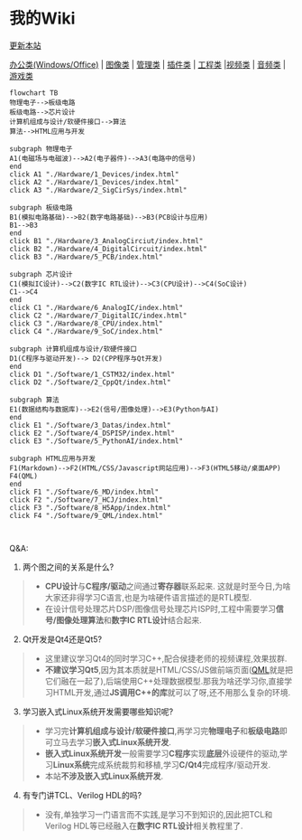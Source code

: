 # 我的Wiki

[更新本站](./Tricks/Manage/Git/UpdateThisSite.html)

[办公类(Windows/Office)](./Tricks/Office/index.html) | [图像类](./Tricks/Image/index.html") | [管理类](./Tricks/Manage/index.html") | [插件类](./Tricks/Plugins/index.html") | [工程类](./Tricks/Project/index.html") |[视频类](./Tricks/Video/index.html") | [音频类](./Tricks/Music/index.html") | [游戏类](./Tricks/Game/index.html")

```mermaid
flowchart TB
物理电子-->板级电路
板级电路-->芯片设计
计算机组成与设计/软硬件接口-->算法
算法-->HTML应用与开发

subgraph 物理电子
A1(电磁场与电磁波)-->A2(电子器件)-->A3(电路中的信号)
end
click A1 "./Hardware/1_Devices/index.html"
click A2 "./Hardware/1_Devices/index.html"
click A3 "./Hardware/2_SigCirSys/index.html"

subgraph 板级电路
B1(模拟电路基础)-->B2(数字电路基础)-->B3(PCB设计与应用) 
B1-->B3
end
click B1 "./Hardware/3_AnalogCirciut/index.html"
click B2 "./Hardware/4_DigitalCircuit/index.html"
click B3 "./Hardware/5_PCB/index.html"

subgraph 芯片设计
C1(模拟IC设计)-->C2(数字IC RTL设计)-->C3(CPU设计)-->C4(SoC设计)
C1-->C4
end
click C1 "./Hardware/6_AnalogIC/index.html"
click C2 "./Hardware/7_DigitalIC/index.html"
click C3 "./Hardware/8_CPU/index.html"
click C4 "./Hardware/9_SoC/index.html"

subgraph 计算机组成与设计/软硬件接口
D1(C程序与驱动开发)--> D2(CPP程序与Qt开发)
end
click D1 "./Software/1_CSTM32/index.html"
click D2 "./Software/2_CppQt/index.html"

subgraph 算法
E1(数据结构与数据库)-->E2(信号/图像处理)-->E3(Python与AI)
end
click E1 "./Software/3_Datas/index.html"
click E2 "./Software/4_DSPISP/index.html"
click E3 "./Software/5_PythonAI/index.html"

subgraph HTML应用与开发
F1(Markdown)-->F2(HTML/CSS/Javascript网站应用)-->F3(HTML5移动/桌面APP)
F4(QML)
end
click F1 "./Software/6_MD/index.html"
click F2 "./Software/7_HCJ/index.html"
click F3 "./Software/8_H5App/index.html"
click F4 "./Software/9_QML/index.html"



```

Q&A:
1. 两个图之间的关系是什么?
>* **CPU设计**与**C程序/驱动**之间通过**寄存器**联系起来.
这就是时至今日,为啥大家还非得学习C语言,也是为啥硬件语言描述的是RTL模型.
>* 在设计信号处理芯片DSP/图像信号处理芯片ISP时,工程中需要学习**信号/图像处理算法**和**数字IC RTL设计**结合起来.
2. Qt开发是Qt4还是Qt5?
>* 这里建议学习Qt4的同时学习C++,配合侯捷老师的视频课程,效果拔群.
>* **不建议学习Qt5**,因为其本质就是HTML/CSS/JS做前端页面([QML](./Coding/LangMark/QML/index.html)就是把它们融在一起了),后端使用C++处理数据模型.那我为啥还学习你,直接学习HTML开发,通过**JS调用C++的库**就可以了呀,还不用那么复杂的环境.

3. 学习嵌入式Linux系统开发需要哪些知识呢?
>* 学习完**计算机组成与设计/软硬件接口**,再学习完**物理电子**和**板级电路**即可立马去学习**嵌入式Linux系统开发**.
>* **嵌入式Linux系统开发**一般需要学习**C程序**实现**底层**外设硬件的驱动,学习**Linux系统**完成系统裁剪和移植,学习**C/Qt4**完成程序/驱动开发.
>* 本站**不涉及嵌入式Linux系统开发**.

4. 有专门讲TCL、Verilog HDL的吗?
>* 没有,单独学习一门语言而不实践,是学习不到知识的,因此把TCL和Verilog HDL等已经融入在**数字IC RTL设计**相关教程里了.
